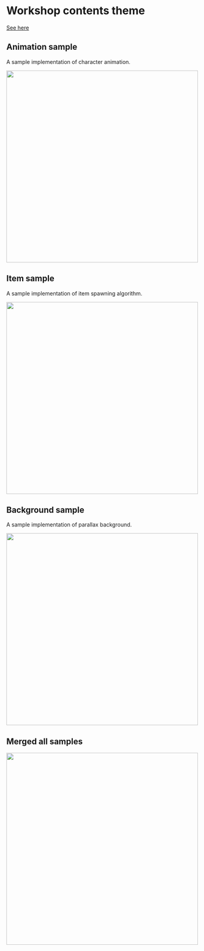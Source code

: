 # Workshop contents theme

[See here](https://aualrxse.notion.site/TODO-5ab911bb159942abaf33abce6c95675d)

## Animation sample

A sample implementation of character animation.

<img src="https://user-images.githubusercontent.com/59504416/219400387-055037da-d59b-4d29-88cb-24ab0aed84d7.gif" width="500" />

## Item sample

A sample implementation of item spawning algorithm.

<img src="https://user-images.githubusercontent.com/59504416/219400406-9995c720-e73b-4153-a787-e1f15e47d212.gif" width="500" />

## Background sample

A sample implementation of parallax background.

<img src="https://user-images.githubusercontent.com/59504416/219400421-6e5a0add-a341-4289-81f2-44ffa0252c78.gif" width="500" />

## Merged all samples

<img src="https://user-images.githubusercontent.com/59504416/219463726-3ff2f752-b48d-41c6-a4bd-971868ab7248.gif" width="500" />
